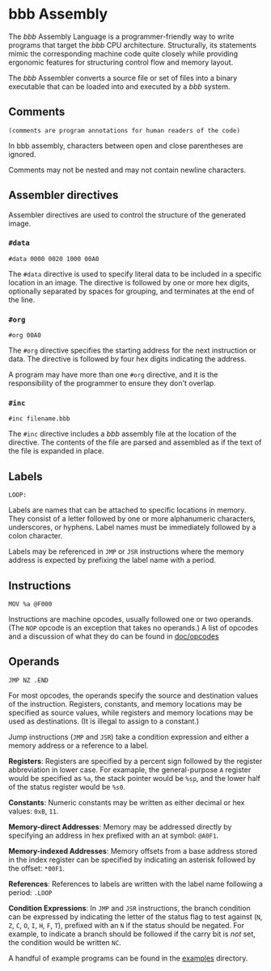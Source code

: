 # bbb Assembly

The _bbb_ Assembly Language is a programmer-friendly way to write programs that target the _bbb_ CPU architecture. Structurally, its statements mimic the corresponding machine code quite closely while providing ergonomic features for structuring control flow and memory layout.

The _bbb_ Assembler converts a source file or set of files into a binary executable that can be loaded into and executed by a _bbb_ system.

## Comments

```
(comments are program annotations for human readers of the code)
```

In bbb assembly, characters between open and close parentheses are ignored.

Comments may not be nested and may not contain newline characters.

## Assembler directives

Assembler directives are used to control the structure of the generated image.

### `#data`

```
#data 0000 0020 1000 00A0
```

The `#data` directive is used to specify literal data to be included in a specific location in an image. The directive is followed by one or more hex digits, optionally separated by spaces for grouping, and terminates at the end of the line.

### `#org`

```
#org 00A0
```

The `#org` directive specifies the starting address for the next instruction or data. The directive is followed by four hex digits indicating the address.

A program may have more than one `#org` directive, and it is the responsibility of the programmer to ensure they don't overlap.

### `#inc`

```
#inc filename.bbb
```

The `#inc` directive includes a _bbb_ assembly file at the location of the directive. The contents of the file are parsed and assembled as if the text of the file is expanded in place.

## Labels

```
LOOP:
```

Labels are names that can be attached to specific locations in memory. They consist of a letter followed by one or more alphanumeric characters, underscores, or hyphens. Label names must be immediately followed by a colon character.

Labels may be referenced in `JMP` or `JSR` instructions where the memory address is expected by prefixing the label name with a period.

## Instructions

```
MOV %a @F000
```

Instructions are machine opcodes, usually followed one or two operands. (The `NOP` opcode is an exception that takes no operands.) A list of opcodes and a discussion of what they do can be found in [doc/opcodes][opcodes]

[opcodes]: ./opcodes.md

## Operands

```
JMP NZ .END
```

For most opcodes, the operands specify the source and destination values of the instruction. Registers, constants, and memory locations may be specified as source values, while registers and memory locations may be used as destinations. (It is illegal to assign to a constant.)

Jump instructions (`JMP` and `JSR`) take a condition expression and either a memory address or a reference to a label.

**Registers**: Registers are specified by a percent sign followed by the register abbreviation in lower case. For examaple, the general-purpose `A` register would be specified as `%a`, the stack pointer would be `%sp`, and the lower half of the status register would be `%s0`.

**Constants**: Numeric constants may be written as either decimal or hex values: `0xB`, `11`.

**Memory-direct Addresses**: Memory may be addressed directly by specifying an address in hex prefixed with an at symbol: `@A0F1`.

**Memory-indexed Addresses**: Memory offsets from a base address stored in the index register can be specified by indicating an asterisk followed by the offset: `*00F1`.

**References**: References to labels are written with the label name following a period: `.LOOP`

**Condition Expressions**: In `JMP` and `JSR` instructions, the branch condition can be expressed by indicating the letter of the status flag to test against (`N`, `Z`, `C`, `O`, `I`, `H`, `F`, `T`), prefixed with an `N` if the status should be negated. For example, to indicate a branch should be followed if the carry bit is _not_ set, the condition would be written `NC`.

A handful of example programs can be found in the [examples][examples] directory.

[examples]: ../examples/
